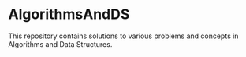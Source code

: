 # AlgorithmsAndDS
This repository contains solutions to various problems and concepts in Algorithms and Data Structures.
